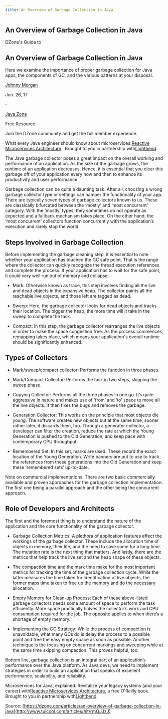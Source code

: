 ```yaml
---
title: An Overview of Garbage Collection in Java
---
```


## An Overview of Garbage Collection in Java

DZone's Guide to

## An Overview of Garbage Collection in Java

Here we examine the importance of proper garbage collection for Java apps, the components of GC, and the various patterns at your disposal.

[Johnny Morgan](https://dzone.com/users/2746645/guideinfoways.html)

Jun. 26, 17

·

[Java Zone](https://dzone.com/java-jdk-development-tutorials-tools-news)

Free Resource

Join the DZone community and get the full member experience.

What every Java engineer should know about microservices:[Reactive Microservices Architecture](https://info.lightbend.com/COLL-20XX-Reactive-Microservices-Architecture-RES-LP.html?utm_source=dzone&utm_medium=pre-roll-text&utm_campaign=COLL-20XX-Reactive-Microservices-Architecture&utm_term=none&utm_content=java-zone).  Brought to you in partnership with[Lightbend](https://info.lightbend.com/COLL-20XX-Reactive-Microservices-Architecture-RES-LP.html?utm_source=dzone&utm_medium=pre-roll-text&utm_campaign=COLL-20XX-Reactive-Microservices-Architecture&utm_term=none&utm_content=java-zone).

The Java garbage collector poses a great impact on the overall working and performance of an application. As the size of the garbage grows, the runtime of an application decreases. Hence, it is essential that you clear this garbage off of your application every now and then to enhance its productivity and user performance.

Garbage collection can be quite a daunting task. After all, choosing a wrong garbage collector type or settings can hamper the functionality of your app. There are typically seven types of garbage collectors known to us. These are classically bifurcated between the ‘mostly’ and ‘most concurrent’ category. With the ‘mostly’ types, they sometimes do not operate as expected and a fallback mechanism takes place. On the other hand, the ‘most concurrent’ collectors function concurrently with the application’s execution and rarely stop the world.

## Steps Involved in Garbage Collection

Before implementing the garbage cleaning step, it is essential to note whether your application has touched the GC safe point. That is the range where the collector can quickly recognize the thread execution references and complete the process. If your application has to wait for the safe point, it could very well run out of memory and collapse.

* Mark: Otherwise known as trace, this step involves finding all the live and dead objects in the expansive heap. The collector paints all the reachable live objects, and those left are tagged as dead.

* Sweep: Here, the garbage collector looks for dead objects and tracks their location. The bigger the heap, the more time will it take in the sweep to complete the task.

* Compact: In this step, the garbage collector rearranges the live objects in order to make the space congestion free. As the process commences, remapping takes place, which means your application's overall runtime should be significantly enhanced.

## Types of Collectors

* Mark/sweep/compact collector: Performs the function in three phases.

* Mark/Compact Collector: Performs the task in two steps, skipping the sweep phase.

* Copying Collector: Performs all the three phases in one go. It’s quite aggressive in nature and makes use of ‘from’ and ‘to’ space to move all the live objects. It then fixes the bugs and removes the garbage.

* Generation Collector: This works on the principle that most objects die young. The software creates new objects but at the same time, sooner rather later, it discards them, too. Through a generator collector, a developer can filter the creation, reduce the rate at which the Young Generation is pushed to the Old Generation, and keep pace with contemporary CPU throughput.

* Remembered Set: In this set, marks are used. These record the exact location of the Young Generation. Write banners are put to use to track the references from these generations into the Old Generation and keep these ‘remembered sets’ up-to-date.

Note on commercial implementations: There are two basic commercially available and proven approaches for the garbage collection implementation. The first one being a parallel approach and the other being the concurrent approach. 

## Role of Developers and Architects

The first and the foremost thing is to understand the nature of the application and the core functionality of the garbage collector.

* Garbage Collection Metrics: A plethora of application features affect the workings of the garbage collector. These include the allocation time of objects in memory, their life, and the need to save some for a long time. The mutation rate is the next thing that matters. And lastly, there are the metrics that help track the live set and the heap shape of these objects.

* The compaction time and the mark time make for the most important metrics for tracking the time of the garbage collection cycle. While the latter measures the time taken for identification of live objects, the former maps time taken to free up the memory and do the necessary allocation.

* Empty Memory for Clean-up Process: Each of these above-listed garbage collectors needs some amount of space to perform the task efficiently. More space practically halves the collector’s work and CPU consumption required for the job. The opposite applies to when there’s a shortage of empty memory.

* Implementing the GC Strategy: While the process of compaction is unavoidable, what many GCs do is delay the process to a possible point and free the easy empty space as soon as possible. Another technique is the focusing on concurrent markings and sweeping while at the same time skipping compaction. This proves helpful, too.

Bottom line, garbage collection is an integral part of an application’s performance over the Java platform. As Java devs, we need to implement strategies in order to build an application that speaks of excellent performance, scalability, and reliability.

Microservices for Java, explained. Revitalize your legacy systems \(and your career\) with[Reactive Microservices Architecture](https://info.lightbend.com/COLL-20XX-Reactive-Microservices-Architecture-RES-LP.html?utm_source=dzone&utm_medium=post-roll-text&utm_campaign=COLL-20XX-Reactive-Microservices-Architecture&utm_term=none&utm_content=java-zone), a free O'Reilly book. Brought to you in partnership with[Lightbend](https://info.lightbend.com/COLL-20XX-Reactive-Microservices-Architecture-RES-LP.html?utm_source=dzone&utm_medium=post-roll-text&utm_campaign=COLL-20XX-Reactive-Microservices-Architecture&utm_term=none&utm_content=java-zone).

Source: [https://dzone.com/articles/an-overview-of-garbage-collection-in-java](http://www.tuicool.com/articles/hit/rmQJJzJ)

